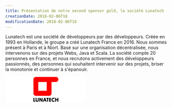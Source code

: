 ```yaml
---
title: Présentation de notre second sponsor gold, la société Lunatech
creationDate: 2018-02-06T18
modificationDate: 2018-02-06T18
---
```


Lunatech est une société de développeurs par des développeurs. Créée en 1993 en Hollande, le groupe a créé Lunatech France en 2016. Nous sommes présent à Paris et à Niort. Basé sur une organisation décentralisée, nous intervenons sur des projets Webs, Java et Scala. La société compte 20 personnes en France, et nous recrutons activement des développeurs passionnés, des personnes qui souhaitent intervenir sur des projets, briser la monotonie et continuer à s'épanouir.

![logo lunatech](../../../img/logo-lunatech.png)
